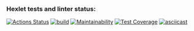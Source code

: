 ### Hexlet tests and linter status:
[![Actions Status](https://github.com/VPactually/java-project-71/actions/workflows/hexlet-check.yml/badge.svg)](https://github.com/VPactually/java-project-71/actions)
[![build](https://github.com/VPactually/java-project-71/actions/workflows/build.yml/badge.svg)](https://github.com/VPactually/java-project-71/actions/workflows/build.yml)
[![Maintainability](https://api.codeclimate.com/v1/badges/179a176edd48beeb9c77/maintainability)](https://codeclimate.com/github/VPactually/java-project-71/maintainability)
[![Test Coverage](https://api.codeclimate.com/v1/badges/179a176edd48beeb9c77/test_coverage)](https://codeclimate.com/github/VPactually/java-project-71/test_coverage)
[![asciicast](https://asciinema.org/a/x9M1YiAH6N0jrztv0dcQXaWJX.svg)](https://asciinema.org/a/x9M1YiAH6N0jrztv0dcQXaWJX)
